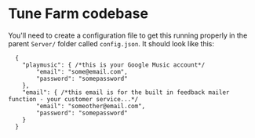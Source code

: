 # Tune Farm codebase

You'll need to create a configuration file to get this running properly in the parent `Server/` folder called `config.json`.  It should look like this:

```
  {
  	"playmusic": { /*this is your Google Music account*/
  		"email": "some@email.com",
  		"password": "somepassword"
  	},
  	"email": { /*this email is for the built in feedback mailer function - your customer service...*/
  		"email": "someother@email.com",
  		"password": "somepassword"
  	}
  }
```
